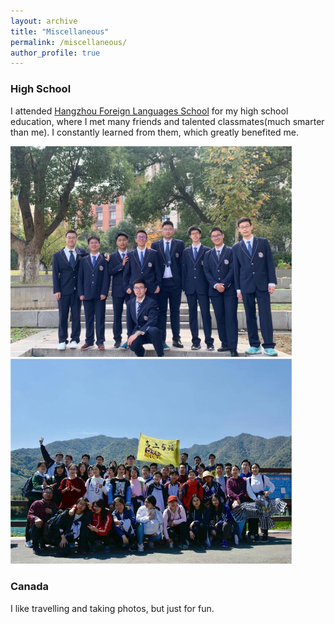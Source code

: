 ```yaml
---
layout: archive
title: "Miscellaneous"
permalink: /miscellaneous/
author_profile: true
---
```


### High School

I attended [Hangzhou Foreign Languages School](http://www.chinahw.net/web/index.php/index/xxgk/moid/25) for my high school education, where I met many friends and talented classmates(much smarter than me). I constantly learned from them, which greatly benefited me.

<img src="https://github.com/JimmyMa1006/JimmyMa1006.github.io/blob/1f715c22d9cff999232bea9855eca2f2583214d4/images/HighSchool.png?raw=true" alt="HighSchool" width="450"/> <img src="https://github.com/JimmyMa1006/JimmyMa1006.github.io/blob/3b560326bc1d97760191bcbf819f3a708c7ff953/images/ClassPhoto.png?raw=true" alt="HighSchool2" width="450"/>

### Canada
I like travelling and taking photos, but just for fun.
